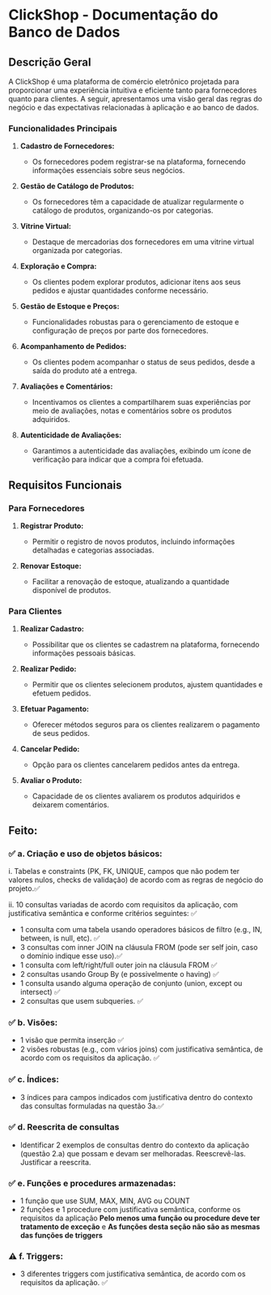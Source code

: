 # ClickShop - Documentação do Banco de Dados

## Descrição Geral

A ClickShop é uma plataforma de comércio eletrônico projetada para proporcionar uma experiência intuitiva e eficiente tanto para fornecedores quanto para clientes. A seguir, apresentamos uma visão geral das regras do negócio e das expectativas relacionadas à aplicação e ao banco de dados.

### Funcionalidades Principais

1. **Cadastro de Fornecedores:**
   - Os fornecedores podem registrar-se na plataforma, fornecendo informações essenciais sobre seus negócios.

2. **Gestão de Catálogo de Produtos:**
   - Os fornecedores têm a capacidade de atualizar regularmente o catálogo de produtos, organizando-os por categorias.

3. **Vitrine Virtual:**
   - Destaque de mercadorias dos fornecedores em uma vitrine virtual organizada por categorias.

4. **Exploração e Compra:**
   - Os clientes podem explorar produtos, adicionar itens aos seus pedidos e ajustar quantidades conforme necessário.

5. **Gestão de Estoque e Preços:**
   - Funcionalidades robustas para o gerenciamento de estoque e configuração de preços por parte dos fornecedores.

6. **Acompanhamento de Pedidos:**
   - Os clientes podem acompanhar o status de seus pedidos, desde a saída do produto até a entrega.

7. **Avaliações e Comentários:**
   - Incentivamos os clientes a compartilharem suas experiências por meio de avaliações, notas e comentários sobre os produtos adquiridos.

8. **Autenticidade de Avaliações:**
   - Garantimos a autenticidade das avaliações, exibindo um ícone de verificação para indicar que a compra foi efetuada.

## Requisitos Funcionais

### Para Fornecedores

1. **Registrar Produto:**
   - Permitir o registro de novos produtos, incluindo informações detalhadas e categorias associadas.

2. **Renovar Estoque:**
   - Facilitar a renovação de estoque, atualizando a quantidade disponível de produtos.

### Para Clientes

1. **Realizar Cadastro:**
   - Possibilitar que os clientes se cadastrem na plataforma, fornecendo informações pessoais básicas.

2. **Realizar Pedido:**
   - Permitir que os clientes selecionem produtos, ajustem quantidades e efetuem pedidos.

3. **Efetuar Pagamento:**
   - Oferecer métodos seguros para os clientes realizarem o pagamento de seus pedidos.

4. **Cancelar Pedido:**
   - Opção para os clientes cancelarem pedidos antes da entrega.

5. **Avaliar o Produto:**
   - Capacidade de os clientes avaliarem os produtos adquiridos e deixarem comentários.

## Feito:

### ✅ a. Criação e uso de objetos básicos:

 i. Tabelas e constraints (PK, FK, UNIQUE, campos que não podem ter valores nulos, checks de validação) de acordo com as regras de negócio do projeto.✅

 ii. 10 consultas variadas de acordo com requisitos da aplicação, com justificativa semântica e conforme critérios seguintes: ✅
- 1 consulta com uma tabela usando operadores básicos de filtro (e.g., IN,
between, is null, etc). ✅
- 3 consultas com inner JOIN na cláusula FROM (pode ser self join, caso o domínio indique esse uso).✅
- 1 consulta com left/right/full outer join na cláusula FROM ✅
- 2 consultas usando Group By (e possivelmente o having) ✅
- 1 consulta usando alguma operação de conjunto (union, except ou
intersect) ✅
- 2 consultas que usem subqueries. ✅

### ✅ b. Visões:
- 1 visão que permita inserção ✅
- 2 visões robustas (e.g., com vários joins) com justificativa semântica, de acordo com os requisitos da aplicação. ✅

### ✅ c. Índices:
- 3 índices para campos indicados com justificativa dentro do contexto das consultas formuladas na questão 3a.✅

### ✅ d. Reescrita de consultas 

- Identificar 2 exemplos de consultas dentro do contexto da aplicação (questão 2.a) que
possam e devam ser melhoradas. Reescrevê-las. Justificar a reescrita.
### ✅ e. Funções e procedures armazenadas:
- 1 função que use SUM, MAX, MIN, AVG ou COUNT
- 2 funções e 1 procedure com justificativa semântica, conforme os requisitos da aplicação
**Pelo menos uma função ou procedure deve ter tratamento de exceção** e 
**As funções desta seção não são as mesmas das funções de triggers**

### ⚠️ f. Triggers:
- 3 diferentes triggers com justificativa semântica, de acordo com os requisitos da aplicação. ✅